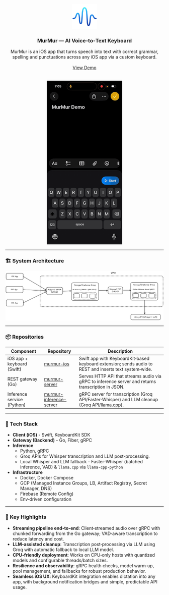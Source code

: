<p align="center">
  <a href="https://github.com/othneildrew/Best-README-Template">
    <img src="assets/logo.png" alt="Logo" width="80" height="80">
  </a>

  <h3 align="center">MurMur — AI Voice‑to‑Text Keyboard</h3>

  <p align="center">
    MurMur is an iOS app that turns speech into text with correct grammar, spelling and punctuations across any iOS app via a custom keyboard.
    <br />
    <br />
    <a href="https://drive.google.com/file/d/11eIUGKpVzjHL2zX_bEugypqO4KNLHB0i/view?usp=sharing" style="margin-top:20px">View Demo</a>
    <br />
    <br />
    <img src="assets/demo.gif" style="margin-top:16px" alt="MurMur Demo" width="240" />
  </p>
</p>

---

### 🏗️ System Architecture

![MurMur System Architecture](assets/architecture.png)

---

### 📦 Repositories

| Component                  | Repository                                                                      | Description                                                                                            |
| -------------------------- | ------------------------------------------------------------------------------- | ------------------------------------------------------------------------------------------------------ |
| iOS app + keyboard (Swift) | [murmur-ios](https://github.com/NirajNair/murmur-ios)                           | Swift app with KeyboardKit‑based keyboard extension; sends audio to REST and inserts text system‑wide. |
| REST gateway (Go)          | [murmur-server](https://github.com/NirajNair/murmur-server)                     | Serves HTTP API that streams audio via gRPC to inference server and returns transcription in JSON.     |
| Inference service (Python) | [murmur-inference-server](https://github.com/NirajNair/murmur-inference-server) | gRPC server for transcription (Groq API/Faster‑Whisper) and LLM cleanup (Groq API/llama.cpp).          |

---

### 🧰 Tech Stack

- **Client (iOS)** - Swift, KeyboardKit SDK
- **Gateway (Backend)** - Go, Fiber, gRPC
- **Inference**
  - Python, gRPC
  - Groq APIs for Whisper transcription and LLM post-processing.
  - Local Whisper and LLM fallback - Faster‑Whisper (batched inference, VAD) & `llama.cpp` via `llama-cpp-python`
- **Infrastructure**
  - Docker, Docker Compose
  - GCP (Managed Instance Groups, LB, Artifact Registry, Secret Manager, DNS)
  - Firebase (Remote Config)
  - Env‑driven configuration

---

### 🏅 Key Highlights

- **Streaming pipeline end‑to‑end**: Client‑streamed audio over gRPC with chunked forwarding from the Go gateway; VAD‑aware transcription to reduce latency and cost.
- **LLM‑assisted cleanup**: Transcription post‑processing via LLM using Groq with automatic fallback to local LLM model.
- **CPU‑friendly deployment**: Works on CPU‑only hosts with quantized models and configurable threads/batch sizes.
- **Resilience and observability**: gRPC health checks, model warm‑up, pool management, and fallbacks for robust production behavior.
- **Seamless iOS UX**: KeyboardKit integration enables dictation into any app, with background notification bridges and simple, predictable API usage.
